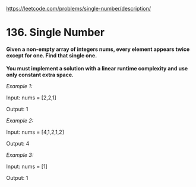 https://leetcode.com/problems/single-number/description/

# 136. Single Number

#### Given a non-empty array of integers nums, every element appears twice except for one. Find that single one.

**You must implement a solution with a linear runtime complexity and use only constant extra space.**

*Example 1:*

Input: nums = [2,2,1]

Output: 1

*Example 2:*

Input: nums = [4,1,2,1,2]

Output: 4

*Example 3:*

Input: nums = [1]

Output: 1
